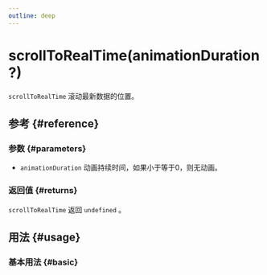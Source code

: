 ```yaml
---
outline: deep
---
```


# scrollToRealTime(animationDuration?)
`scrollToRealTime` 滚动最新数据的位置。

## 参考 {#reference}
<!-- @include: @/@views/api/references/instance/scrollToRealTime.md -->

### 参数 {#parameters}
- `animationDuration` 动画持续时间，如果小于等于0，则无动画。

### 返回值 {#returns}
`scrollToRealTime` 返回 `undefined` 。

## 用法 {#usage}
<script setup>
import ScrollToRealTime from '../../@views/api/samples/ScrollToRealTime/index.vue'
</script>

### 基本用法 {#basic}
<ScrollToRealTime/>